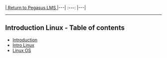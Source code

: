 |<a href="https://github.com/ccoovrey/pegasus_lms/blob/master/README.md" rel="Return to Course Introduction"> Return to Pegasus LMS </a>
|---|  :---:  |---|

---

## Introduction Linux - Table of contents

* [Introduction](README.md)
* [Intro Linux](01_Introduction.md)
* [Linux OS](02_intro_linux_os.md)

  
